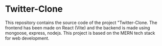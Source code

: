# Twitter-Clone

This repository contains the source code of the project "Twitter-Clone. The frontend has been made on React (Vite) and the backend is made using mongoose, express, nodejs. This project is based on the MERN tech stack for web development.
